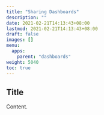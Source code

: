 ```yaml
---
title: "Sharing Dashboards"
description: ""
date: 2021-02-21T14:13:43+08:00
lastmod: 2021-02-21T14:13:43+08:00
draft: false
images: []
menu:
  apps:
    parent: "dashboards"
weight: 5040
toc: true
---
```


## Title

Content.
